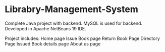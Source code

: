 # Librabry-Management-System
Complete Java project with backend. MySQL is used for backend.
Developed in Apache NetBeans 19 IDE.

Project includes:
Home page
Issue Book page
Return Book Page
Directory Page
Issued Book details page
About us page
